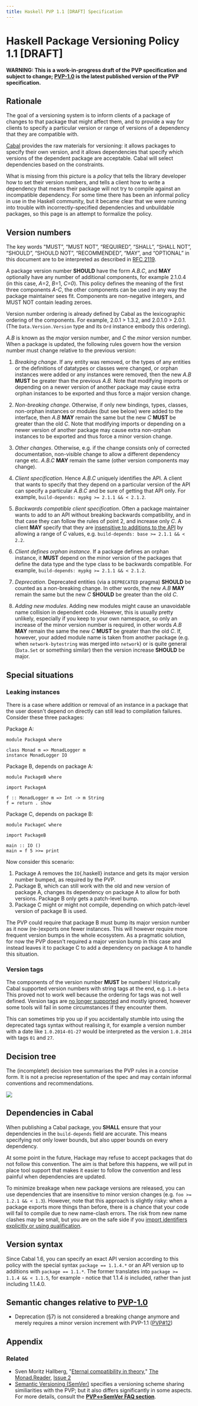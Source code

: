 ```yaml
---
title: Haskell PVP 1.1 [DRAFT] Specification
---
```


Haskell Package Versioning Policy 1.1 [DRAFT]
=============================================

**WARNING: This is a work-in-progress draft of the PVP specification and subject to change; [PVP-1.0](/v1.0) is the latest published version of the PVP specification.**


Rationale
---------

The goal of a versioning system is to inform clients of a package of
changes to that package that might affect them, and to provide a way for
clients to specify a particular version or range of versions of a
dependency that they are compatible with.

[Cabal](http://haskell.org/cabal) provides the raw materials for
versioning: it allows packages to specify their own version, and it
allows dependencies that specify which versions of the dependent package
are acceptable. Cabal will select dependencies based on the constraints.

What is missing from this picture is a *policy* that tells the library
developer how to set their version numbers, and tells a client how to
write a dependency that means their package will not try to compile
against an incompatible dependency. For some time there has been an
informal policy in use in the Haskell community, but it became clear
that we were running into trouble with incorrectly-specified
dependencies and unbuildable packages, so this page is an attempt to
formalize the policy.

Version numbers
---------------

The key words "MUST”, “MUST NOT”, “REQUIRED”, “SHALL”, “SHALL NOT”, “SHOULD”,
“SHOULD NOT”, “RECOMMENDED”, “MAY”, and “OPTIONAL” in this document are to be
interpreted as described in [RFC 2119](https://tools.ietf.org/html/rfc2119).

A package version number **SHOULD** have the form *A.B.C*, and **MAY**
optionally have any number of additional components, for example 2.1.0.4
(in this case, *A*=2, *B*=1, *C=0*). This policy defines the meaning of
the first three components *A-C*, the other components can be used in
any way the package maintainer sees fit. Components are non-negative
integers, and MUST NOT contain leading zeroes.

Version number ordering is already defined by Cabal as the lexicographic
ordering of the components. For example, 2.0.1 \> 1.3.2, and 2.0.1.0 \> 2.0.1.
(The `Data.Version.Version` type and its `Ord` instance embody this ordering).

*A.B* is known as the *major* version number, and *C* the *minor*
version number. When a package is updated, the following rules govern
how the version number must change relative to the previous version:

1. *Breaking change*. If any entity was removed, or the types of any entities
or the definitions of datatypes or classes were changed, or orphan instances
were added or any instances were removed, then the new *A.B* **MUST** be
greater than the previous *A.B*. Note that modifying imports or depending on a
newer version of another package may cause extra orphan instances to be
exported and thus force a major version change.

1. *Non-breaking change*. Otherwise, if only new bindings, types, classes,
non-orphan instances or modules (but see below) were added to the interface,
then *A.B* **MAY** remain the same but the new *C* **MUST** be greater than the
old *C*. Note that modifying imports or depending on a newer version of another
package may cause extra non-orphan instances to be exported and thus force a
minor version change.

1. *Other changes*. Otherwise, e.g. if the change consists only of corrected
documentation, non-visible change to allow a different dependency range etc.
*A.B.C* **MAY** remain the same (other version components may change).

1. *Client specification*. Hence *A.B.C* uniquely identifies the API. A client
that wants to specify that they depend on a particular version of the API can
specify a particular *A.B.C* and be sure of getting that API only. For example,
`build-depends: mypkg >= 2.1.1 && < 2.1.2`.

1. *Backwards compatible client specification*. Often a package maintainer
wants to add to an API without breaking backwards compatibility, and in that
case they can follow the rules of point 2, and increase only *C*. A client
**MAY** specify that they are [insensitive to additions to the
API](https://wiki.haskell.org/Import_modules_properly) by allowing a range of
*C* values, e.g. `build-depends: base >= 2.1.1 && < 2.2`.

1. *Client defines orphan instance*. If a package defines an orphan instance,
it **MUST** depend on the minor version of the packages that define the data
type and the type class to be backwards compatible. For example,
`build-depends: mypkg >= 2.1.1 && < 2.1.2`.

1. *Deprecation*. Deprecated entities (via a `DEPRECATED` pragma) **SHOULD** be
counted as a non-breaking change. In other words, the new *A.B* **MAY** remain
the same but the new *C* **SHOULD** be greater than the old *C*.

1. *Adding new modules*. Adding new modules might cause an unavoidable name
collision in dependent code. However, this is usually pretty unlikely,
especially if you keep to your own namespace, so only an increase of the minor
version number is required, in other words *A.B* **MAY** remain the same the
new *C* **MUST** be greater than the old *C*. If, however, your added module
name is taken from another package (e.g. when `network-bytestring` was merged
into `network`) or is quite general (`Data.Set` or something similar) then the
version increase **SHOULD** be major.

Special situations
------------------

### Leaking instances

There is a case where addition or removal of an instance in a package
that the user doesn't depend on directly can still lead to compilation
failures. Consider these three packages:

Package A:

``` {.haskell}
module PackageA where

class Monad m => MonadLogger m
instance MonadLogger IO
```

Package B, depends on package A:

``` {.haskell}
module PackageB where

import PackageA

f :: MonadLogger m => Int -> m String
f = return . show
```

Package C, depends on package B:

``` {.haskell}
module PackageC where

import PackageB

main :: IO ()
main = f 5 >>= print
```

Now consider this scenario:

1.  Package A removes the `IO`{.haskell} instance and gets its major
    version number bumped, as required by the PVP.
2.  Package B, which can still work with the old and new version of
    package A, changes its dependency on package A to allow for both
    versions. Package B only gets a patch-level bump.
3.  Package C might or might not compile, depending on which patch-level
    version of package B is used.

The PVP could require that package B must bump its major version number
as it now (re-)exports one fewer instances. This will however require
more frequent version bumps in the whole ecosystem. As a pragmatic
solution, for now the PVP doesn't required a major version bump in this
case and instead leaves it to package C to add a dependency on package A
to handle this situation.

### Version tags

The components of the version number **MUST** be numbers! Historically Cabal
supported version numbers with string tags at the end, e.g. `1.0-beta`
This proved not to work well because the ordering for tags was not well
defined. Version tags are [no longer
supported](https://github.com/haskell/cabal/issues/890) and mostly
ignored, however some tools will fail in some circumstances if they
encounter them.

This can sometimes trip you up if you accidentally stumble into using
the deprecated tags syntax without realising it, for example a version
number with a date like `1.0.2014-01-27` would be interpreted as the
version `1.0.2014` with tags `01` and `27`.


Decision tree
-------------

The (incomplete!) decision tree summarises the PVP rules in a concise form.
It is not a precise representation of the spec and may contain informal
conventions and recommendations.

![](/v1.1/pvp-decision-tree.svg)

Dependencies in Cabal
---------------------

When publishing a Cabal package, you **SHALL** ensure that your
dependencies in the `build-depends` field are accurate. This means
specifying not only lower bounds, but also upper bounds on every
dependency.

At some point in the future, Hackage may refuse to accept packages that
do not follow this convention. The aim is that before this happens, we
will put in place tool support that makes it easier to follow the
convention and less painful when dependencies are updated.

To minimize breakage when new package versions are released, you can use
dependencies that are insensitive to minor version changes (e.g.
`foo >= 1.2.1 && < 1.3`). However, note that this approach is slightly
risky: when a package exports more things than before, there is a chance
that your code will fail to compile due to new name-clash errors. The
risk from new name clashes may be small, but you are on the safe side if
you
[import identifiers explicitly or using qualification](https://wiki.haskell.org/Import_modules_properly).

Version syntax
--------------

Since Cabal 1.6, you can specify an exact API version according to this
policy with the special syntax `package == 1.1.4.*` or an API version up
to additions with `package == 1.1.*`. The former translates into
`package >= 1.1.4 && < 1.1.5`, for example - notice that 1.1.4 *is*
included, rather than just including 1.1.4.0.

Semantic changes relative to [PVP-1.0](/v1.0)
---------------------------------------------

- Deprecation (§7) is not considered a breaking change anymore and
  merely requires a minor version increment with PVP-1.1
  ([PVP#12](https://github.com/haskell/pvp/issues/12))

Appendix
--------

### Related

-   Sven Moritz Hallberg,
    "[Eternal compatibility in theory](https://wiki.haskell.org/The_Monad.Reader/Issue2/EternalCompatibilityInTheory),"
    [The Monad.Reader](https://wiki.haskell.org/The_Monad.Reader),
    [Issue 2](https://wiki.haskell.org/The_Monad.Reader/Issue2)
-   [Semantic Versioning (SemVer)](http://semver.org/) specifies a versioning scheme sharing similiarities with the PVP;
    but it also differs significantly in some aspects. For more details, consult the [**PVP↔SemVer FAQ section**](/faq/#semver).
